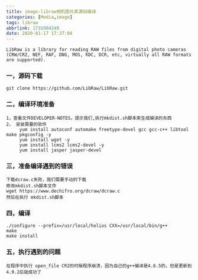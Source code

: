 ```yaml
---
title: image-libraw相机图片库源码编译
categories: [Media,image]
tags: libraw
abbrlink: 1731984249
date: 2020-01-17 17:37:04
---
```


~~~
LibRaw is a library for reading RAW files from digital photo cameras (CRW/CR2, NEF, RAF, DNG, MOS, KDC, DCR, etc, virtually all RAW formats are supported).
~~~

### 一，源码下载

~~~
git clone https://github.com/LibRaw/LibRaw.git
~~~

### 二，编译环境准备

~~~
1，查看文件DEVELOPER-NOTES，提示我们,执行mkdist.sh脚本来生成编译的东西
2， 安装需要的软件
	 yum install autoconf automake freetype-devel gcc gcc-c++ libtool make pkgconfig -y
	 yum install wget -y
	 yum install lcms2 lcms2-devel -y
	 yum install jasper jasper-devel
~~~

### 三，准备编译遇到的错误

~~~
下载dcraw.c失败，我们需要手动的下载
修改mkdist.sh脚本文件
wget https://www.dechifro.org/dcraw/dcraw.c
然后在执行 mkdist.sh脚本
~~~

### 四，编译

~~~
./configure --prefix=/usr/local/helios CXX=/usr/local/bin/g++
make
make install

~~~

### 五，执行遇到的问题

~~~
在程序中执行 open_file CR2的时候程序崩溃，因为自己的g++编译是4.8.5的，但是更新到4.9.2后就成功了
~~~

